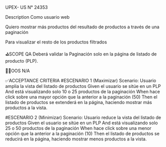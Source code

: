 UPEX- US N° 24353

Description
Como usuario web

Quiero mostrar más productos del resultado de productos a través de una paginación

Para visualizar el resto de los productos filtrados

⛳SCOPE
QA Deberá validar la Paginación solo en la página de listado de producto (PLP).

🏴‍☠️OOS
N/A

✅ACCEPTANCE CRITERIA
#ESCENARIO 1 (Maximizar)
Scenario: Usuario amplia la vista del listado de productos
Given el usuario se sitúe en un PLP 
And está visualizando solo 10 o 25 productos de la paginación
When hace click sobre una mayor opción que la anterior a la paginación (50)
Then el listado de productos se extenderá en la página, haciendo mostrar más productos a la vista.

#ESCENARIO 2 (Minimizar)
Scenario: Usuario reduce la vista del listado de productos
Given el usuario se sitúe en un PLP 
And está visualizando solo 25 o 50 productos de la paginación
When hace click sobre una menor opción que la anterior a la paginación (10)
Then el listado de productos se reducirá en la página, haciendo mostrar menos productos a la vista.